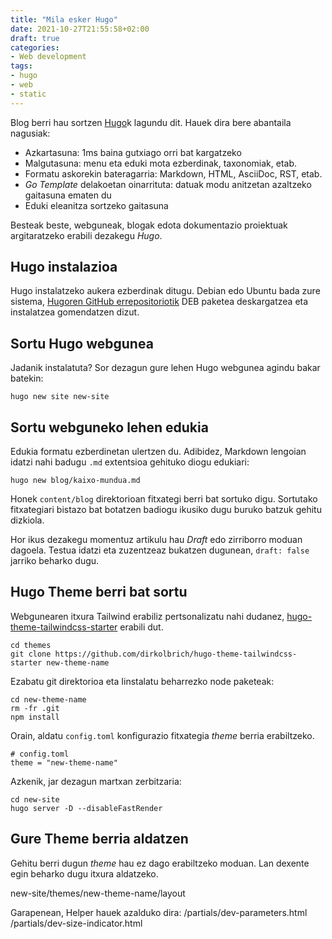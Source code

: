 ```yaml
---
title: "Mila esker Hugo"
date: 2021-10-27T21:55:58+02:00
draft: true
categories:
- Web development
tags:
- hugo
- web
- static
---
```


Blog berri hau sortzen [Hugo](https://gohugo.io)k lagundu dit. Hauek dira bere abantaila nagusiak:

- Azkartasuna: 1ms baina gutxiago orri bat kargatzeko
- Malgutasuna: menu eta eduki mota ezberdinak, taxonomiak, etab.
- Formatu askorekin bateragarria: Markdown, HTML, AsciiDoc, RST, etab.
- _Go Template_ delakoetan oinarrituta: datuak modu anitzetan azaltzeko gaitasuna ematen du
- Eduki eleanitza sortzeko gaitasuna


Besteak beste, webguneak, blogak edota dokumentazio proiektuak argitaratzeko erabili dezakegu *Hugo*.

<!--more-->


## Hugo instalazioa

Hugo instalatzeko aukera ezberdinak ditugu. Debian edo Ubuntu bada zure sistema, [Hugoren GitHub errepositoriotik](https://github.com/gohugoio/hugo/releases) DEB paketea deskargatzea eta instalatzea gomendatzen dizut.


## Sortu Hugo webgunea

Jadanik instalatuta? Sor dezagun gure lehen Hugo webgunea agindu bakar batekin:

```
hugo new site new-site
```

## Sortu webguneko lehen edukia

Edukia formatu ezberdinetan ulertzen du. Adibidez, Markdown lengoian idatzi nahi badugu `.md` extentsioa gehituko diogu edukiari:

```
hugo new blog/kaixo-mundua.md
```

Honek `content/blog` direktorioan fitxategi berri bat sortuko digu. Sortutako fitxategiari bistazo bat botatzen badiogu ikusiko dugu buruko batzuk gehitu dizkiola.

Hor ikus dezakegu momentuz artikulu hau _Draft_ edo zirriborro moduan dagoela. Testua idatzi eta zuzentzeaz bukatzen dugunean, `draft: false` jarriko beharko dugu.

## Hugo Theme berri bat sortu

Webgunearen itxura Tailwind erabiliz pertsonalizatu nahi dudanez, [hugo-theme-tailwindcss-starter](https://github.com/dirkolbrich/hugo-theme-tailwindcss-starter) erabili dut.

```
cd themes
git clone https://github.com/dirkolbrich/hugo-theme-tailwindcss-starter new-theme-name
```

Ezabatu git direktorioa eta Iinstalatu beharrezko node paketeak:

```
cd new-theme-name
rm -fr .git
npm install
```

Orain, aldatu `config.toml` konfigurazio fitxategia _theme_ berria erabiltzeko.

```
# config.toml
theme = "new-theme-name"
```

Azkenik, jar dezagun martxan zerbitzaria:

```
cd new-site
hugo server -D --disableFastRender
```

## Gure Theme berria aldatzen

Gehitu berri dugun _theme_ hau ez dago erabiltzeko moduan. Lan dexente egin beharko dugu itxura aldatzeko.

new-site/themes/new-theme-name/layout

Garapenean, Helper hauek azalduko dira:
/partials/dev-parameters.html
/partials/dev-size-indicator.html